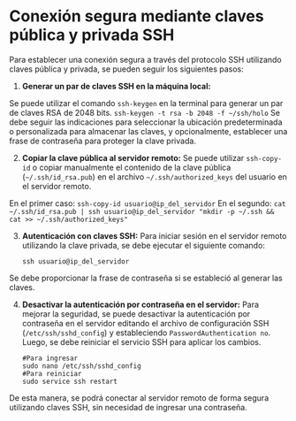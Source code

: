 # Conexión segura mediante claves pública y privada SSH

Para establecer una conexión segura a través del protocolo SSH utilizando claves pública y privada, se pueden seguir los siguientes pasos:

1. **Generar un par de claves SSH en la máquina local:**

 Se puede utilizar el comando `ssh-keygen` en la terminal para generar un par de claves RSA de 2048 bits.
     ```
     ssh-keygen -t rsa -b 2048 -f ~/ssh/holo
     ```
 Se debe seguir las indicaciones para seleccionar la ubicación predeterminada o personalizada para almacenar las claves, y opcionalmente, establecer una frase de contraseña para proteger la clave privada.

2. **Copiar la clave pública al servidor remoto:**
 Se puede utilizar `ssh-copy-id` o copiar manualmente el contenido de la clave pública (`~/.ssh/id_rsa.pub`) en el archivo `~/.ssh/authorized_keys` del usuario en el servidor remoto.

 En el primer caso:
     ```
     ssh-copy-id usuario@ip_del_servidor
     ```
 En el segundo:
     ```
     cat ~/.ssh/id_rsa.pub | ssh usuario@ip_del_servidor "mkdir -p ~/.ssh && cat >> ~/.ssh/authorized_keys"
     ```

3. **Autenticación con claves SSH:**
 Para iniciar sesión en el servidor remoto utilizando la clave privada, se debe ejecutar el siguiente comando:
     ```
     ssh usuario@ip_del_servidor
     ```
 Se debe proporcionar la frase de contraseña si se estableció al generar las claves.

4. **Desactivar la autenticación por contraseña en el servidor:**
 Para mejorar la seguridad, se puede desactivar la autenticación por contraseña en el servidor editando el archivo de configuración SSH (`/etc/ssh/sshd_config`) y estableciendo `PasswordAuthentication no`. Luego, se debe reiniciar el servicio SSH para aplicar los cambios.
     ```
     #Para ingresar
     sudo nano /etc/ssh/sshd_config 
     #Para reiniciar
     sudo service ssh restart
     ```

De esta manera, se podrá conectar al servidor remoto de forma segura utilizando claves SSH, sin necesidad de ingresar una contraseña.


